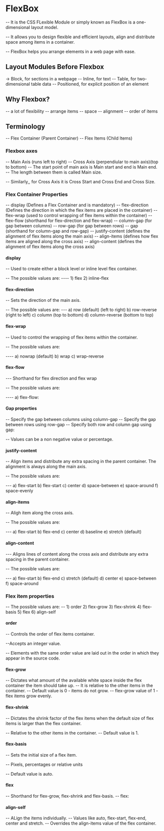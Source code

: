 # FlexBox

-- It is the CSS FLexible Module or simply known as FlexBox is a one-dimensional layout model.

-- It allows you to design flexible and efficient layouts, align and distribute space among items in a container.

-- FlexBox helps you arrange elements in a web page with ease.

## Layout Modules Before Flexbox

-> Block, for sections in a webpage
-- Inline, for text
-- Table, for two-dimensional table data
-- Positioned, for explicit position of an element

## Why Flexbox?

-- a lot of flexibility
-- arrange items
-- space
-- alignment
-- order of items

## Terminology

-- Flex Container (Parent Container)
-- Flex Items (Child Items)

### Flexbox axes

-- Main Axis (runs left to right)
-- Cross Axis (perpendiular to main axis)(top to bottom)
-- The start point of main axis is Main start and end is Main end.
-- The length between them is called Main size.

-- Similarly,, for Cross Axis it is Cross Start and Cross End and Cross Size.

### Flex Container Properties

-- display (Defines a Flex Container and is mandatory)
-- flex-direction (Defines the direction in which the flex items are placed in the container)
-- flex-wrap (used to control wrapping of flex items within the container)
-- flex-flow (shorthand for flex-direction and flex-wrap)
-- column-gap (for gap between columns)
-- row-gap (for gap between rows)
-- gap (shorthand for column-gap and row-gap)
-- justify-content (defines the alignment of flex items along the main axis)
-- align-items (defines how flex items are aligned along the cross axis)
-- align-content (defines the alignment of flex items along the cross axis)

#### display

-- Used to create either a block level or inline level flex container.

-- The possible values are:
---- 1) flex 2) inline-flex

#### flex-direction

-- Sets the direction of the main axis.

-- The possible values are:
--- a) row (default) (left to right)
b) row-reverse (right to left)
c) column (top to bottom)
d) column-reverse (bottom to top)

#### flex-wrap

-- Used to control the wrapping of flex items within the container.

-- The possible values are:

---- a) nowrap (default)
b) wrap
c) wrap-reverse

#### flex-flow

--- Shorthand for flex direction and flex wrap

-- The possible values are:

---- a) flex-flow: <flex-direction><flex-wrap>

#### Gap properties

-- Specify the gap between columns using column-gap
-- Specify the gap between rows using row-gap
-- Specify both row and column gap using gap: <row-gap><column-gap>

-- Values can be a non negative value or percentage.

#### justify-content

-- Align items and distribute any extra spacing in the parent container. The alignment is always along the main axis.

-- The possible values are:

--- a) flex-start
b) flex-start
c) center
d) space-between
e) space-around
f) space-evenly

#### align-items

-- Aligh item along the cross axis.

-- The possible values are:

--- a) flex-start
b) flex-end
c) center
d) baseline
e) stretch (default)

#### align-content

--- Aligns lines of content along the cross axis and distribute any extra spacing in the parent container.

-- The possible values are:

--- a) flex-start
b) flex-end
c) stretch (default)
d) center
e) space-between
f) space-around

### Flex item properties

-- The possible values are:
-- 1) order 2) flex-grow 3) flex-shrink 4) flex-basis 5) flex 6) align-self

#### order

-- Controls the order of flex items container.

--Accepts an integer value.

-- Elements with the same order value are laid out in the order in which they appear in the source code.

#### flex-grow

-- Dictates what amount of the available white space inside the flex container the item should take up.
-- It is relative to the other items in the container.
-- Default value is 0 - items do not grow.
-- flex-grow value of 1 - flex items grow evenly.

#### flex-shrink

-- Dictates the shrink factor of the flex items when the default size of flex items is larger than the flex container.

-- Relative to the other items in the container.
-- Default value is 1.

#### flex-basis

-- Sets the initial size of a flex item.

-- Pixels, percentages or relative units

-- Default value is auto.

#### flex

-- Shorthand for flex-grow, flex-shrink and flex-basis.
-- flex: <flex-grow><flex-shrink><flex-basis>

#### align-self

-- ALign the items individually.
-- Values like auto, flex-start, flex-end, center and stretch.
-- Overrides the align-items value of the flex container.
